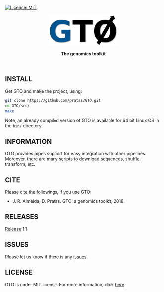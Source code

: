 [![License: MIT](https://img.shields.io/github/license/mashape/apistatus.svg)](LICENSE)

<p align="center"><img src="imgs/logo.png"
alt="GTO" height="100" border="0" /></p>

<p align="center"><b>The genomics toolkit</b></p>
<br>

## INSTALL
Get GTO and make the project, using:
```bash
git clone https://github.com/pratas/GTO.git
cd GTO/src/
make
```
Note, an already compiled version of GTO is available for 64 bit Linux OS in
the `bin/` directory.


## INFORMATION

GTO provides pipes support for easy integration with other pipelines.
Moreover, there are many scripts to download sequences, shuffle, transform, etc.

## CITE
Please cite the followings, if you use GTO:
* J. R. Almeida, D. Pratas. GTO: a genomics toolkit, 2018.


## RELEASES
[Release](https://github.com/pratas/GTO/releases) 1.1


## ISSUES
Please let us know if there is any
[issues](https://github.com/pratas/GTO/issues).


## LICENSE
GTO is under MIT license. For more information, click
[here](https://opensource.org/licenses/MIT).



